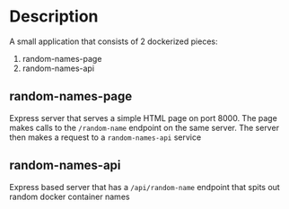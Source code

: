 # Description

A small application that consists of 2 dockerized pieces:

1. random-names-page
2. random-names-api

## random-names-page

Express server that serves a simple HTML page on port 8000.
The page makes calls to the `/random-name` endpoint on the same server.
The server then makes a request to a `random-names-api` service

## random-names-api

Express based server that has a `/api/random-name` endpoint that spits out random docker container names